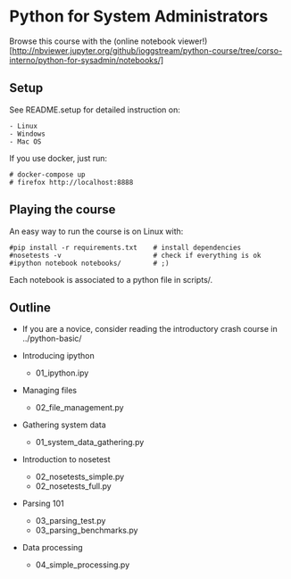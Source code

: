 # Python for System Administrators

Browse this course with the (online notebook viewer!)[http://nbviewer.jupyter.org/github/ioggstream/python-course/tree/corso-interno/python-for-sysadmin/notebooks/]

## Setup
See README.setup for detailed instruction on:

    - Linux
    - Windows
    - Mac OS

If you use docker, just run:

    # docker-compose up
    # firefox http://localhost:8888


## Playing the course
An easy way to run the course is on Linux with:

    #pip install -r requirements.txt    # install dependencies
    #nosetests -v                       # check if everything is ok
    #ipython notebook notebooks/        # ;)

Each notebook is associated to a python file in scripts/.


## Outline
- If you are a novice, consider reading the 
   introductory crash course in ../python-basic/

- Introducing ipython
  - 01_ipython.ipy

- Managing files
  - 02_file_management.py

- Gathering system data
  - 01_system_data_gathering.py

- Introduction to nosetest
  - 02_nosetests_simple.py
  - 02_nosetests_full.py

- Parsing 101
  - 03_parsing_test.py
  - 03_parsing_benchmarks.py

- Data processing
  - 04_simple_processing.py


